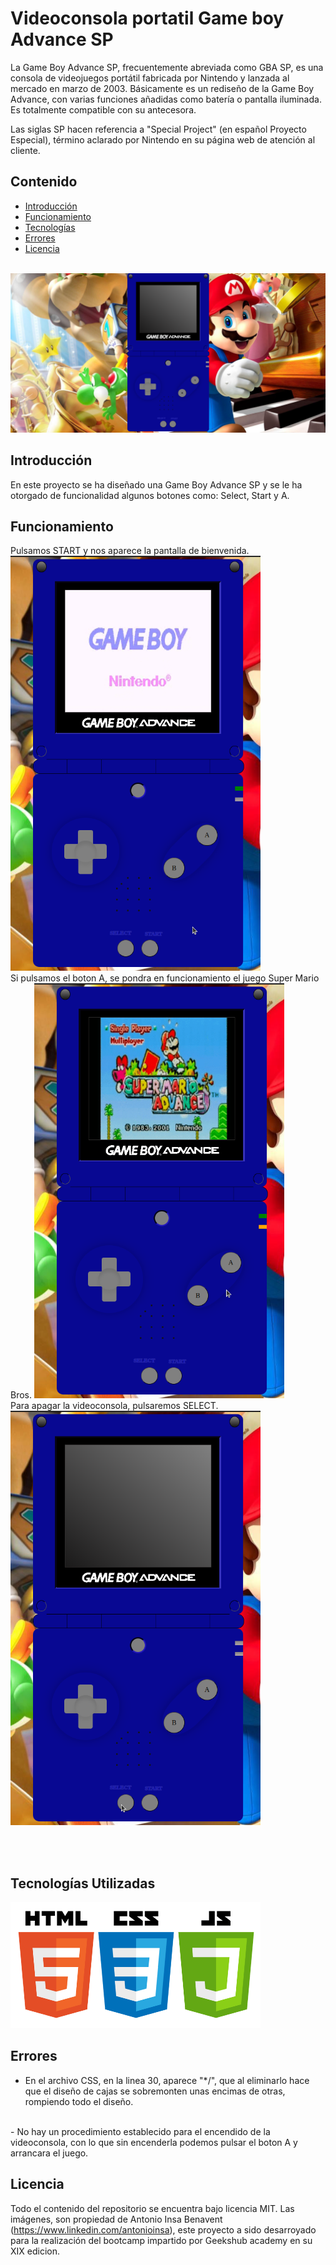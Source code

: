 # Videoconsola  portatil Game boy Advance SP

La Game Boy Advance SP, frecuentemente abreviada como GBA SP, es una consola de videojuegos portátil fabricada por Nintendo y lanzada al mercado en marzo de 2003. Básicamente es un rediseño de la Game Boy Advance, con varias funciones añadidas como batería o pantalla iluminada. Es totalmente compatible con su antecesora.

Las siglas SP hacen referencia a "Special Project"​ (en español Proyecto Especial), término aclarado por Nintendo en su página web de atención al cliente. 
<br>

## Contenido

- [Introducción](#introducción)
- [Funcionamiento](#funcionamiento)
- [Tecnologías](#tecnologías-utilizadas)
- [Errores](#errores)
- [Licencia](#licencia)
<br>


<img src="./img/vistageneral.png" alt="vista web">


## Introducción

En este proyecto se ha diseñado una Game Boy Advance SP y se le ha otorgado de funcionalidad algunos botones como: Select, Start y A.

## Funcionamiento

Pulsamos START y nos aparece la pantalla de bienvenida.
<img src="./img/start.png" alt="boton start" width=400>
<br>
Si pulsamos el boton A, se pondra en funcionamiento el juego Super Mario Bros.
<img src="./img/juego.png" alt="boton start" width=400>
<br>
Para apagar la videoconsola, pulsaremos SELECT.
<img src="./img/apagada.png" alt="boton start" width=400>

<br>

<br>

## Tecnologías Utilizadas

<img src="./img/lenguajes.png" alt="lenguajes" width="400"/>
 
<br>

## Errores

- En el archivo CSS, en la linea 30, aparece "*/", que al eliminarlo hace que el diseño de cajas se sobremonten unas encimas de otras, rompiendo todo el diseño.
<br>
- No hay un procedimiento establecido para el encendido de la videoconsola, con lo que sin encenderla podemos pulsar el boton A y arrancara el juego.
<br>

## Licencia

Todo el contenido del repositorio se encuentra bajo licencia MIT. Las imágenes, son propiedad de Antonio Insa Benavent (https://www.linkedin.com/antonioinsa), este proyecto a sido desarroyado para la realización del bootcamp impartido por Geekshub academy en su XIX edicion.
